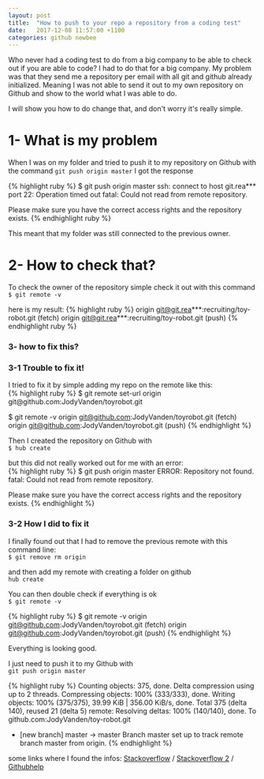 ```yaml
---
layout: post
title:  "How to push to your repo a repository from a coding test"
date:   2017-12-08 11:57:00 +1100
categories: github newbee
---
```


Who never had a coding test to do from a big company to be able to check out if you are able to code? I had to do that for a big company. My problem was that they send me a repository per email with all git and github already initialized. Meaning I was not able to send it out to my own repository on Github and show to the world what I was able to do.

I will show you how to do change that, and don't worry it's really simple.

<h1>1- What is my problem</h1>

When I was on my folder and tried to push it to my repository on Github with the command `git push origin master` I got the response

{% highlight ruby %}
$ git push origin master
ssh: connect to host git.rea*** port 22: Operation timed out
fatal: Could not read from remote repository.

Please make sure you have the correct access rights
and the repository exists.
{% endhighlight ruby %}

This meant that my folder was still connected to the previous owner.

<h1>2- How to check that?</h1>

To check the owner of the repository simple check it out with this command <br>
`$ git remote -v` <br>

here is my result:
{% highlight ruby %}
origin  git@git.rea***:recruiting/toy-robot.git (fetch)
origin  git@git.rea***:recruiting/toy-robot.git (push)
{% endhighlight ruby %}

<h3>3- how to fix this?</h3>
  <h3>3-1 Trouble to fix it!</h3>
I tried to fix it by simple adding my repo on the remote like this: <br>
{% highlight ruby %}
$ git remote set-url origin git@github.com:JodyVanden/toyrobot.git

$ git remote -v
origin  git@github.com:JodyVanden/toyrobot.git (fetch)
origin  git@github.com:JodyVanden/toyrobot.git (push)
{% endhighlight %}

Then I created the repository on Github with <br>
`$ hub create` <br>

but this did not really worked out for me with an error: <br>
{% highlight ruby %}
$ git push origin master
ERROR: Repository not found.
fatal: Could not read from remote repository.

Please make sure you have the correct access rights
and the repository exists.
{% endhighlight %}

<h3>3-2 How I did to fix it</h3>

I finally found out that I had to remove the previous remote with this command line: <br>
`$ git remove rm origin`<br>

and then add my remote with creating a folder on github <br>
`hub create`<br>

You can then double check if everything is ok <br>
`$ git remote -v`

{% highlight ruby %}
$ git remote -v
origin  git@github.com:JodyVanden/toyrobot.git (fetch)
origin  git@github.com:JodyVanden/toyrobot.git (push)
{% endhighlight %}

Everything is looking good. <br>

I just need to push it to my Github with <br>
`git push origin master`

{% highlight ruby %}
Counting objects: 375, done.
Delta compression using up to 2 threads.
Compressing objects: 100% (333/333), done.
Writing objects: 100% (375/375), 39.99 KiB | 356.00 KiB/s, done.
Total 375 (delta 140), reused 21 (delta 5)
remote: Resolving deltas: 100% (140/140), done.
To github.com:JodyVanden/toy-robot.git
 * [new branch]      master -> master
Branch master set up to track remote branch master from origin.
{% endhighlight %}

some links where I found the infos:
[Stackoverflow][stackoverflow] / [Stackoverflow 2][stackoverflow 2] / [Githubhelp][github help]

[stackoverflow]: https://stackoverflow.com/questions/18200248/cloning-a-repo-from-someone-elses-github-and-pushing-it-to-a-repo-on-my-github

[stackoverflow 2]: https://stackoverflow.com/questions/6116548/how-to-tell-git-to-use-the-correct-identity-name-and-email-for-a-given-project

[github help]: https://help.github.com/articles/changing-a-remote-s-url/
